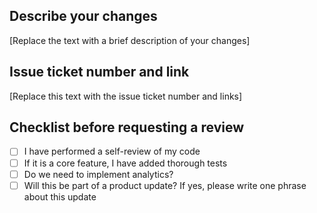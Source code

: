 ## Describe your changes
[Replace the text with a brief description of your changes]

## Issue ticket number and link
[Replace this text with the issue ticket number and links]

## Checklist before requesting a review
- [ ] I have performed a self-review of my code
- [ ] If it is a core feature, I have added thorough tests
- [ ] Do we need to implement analytics?
- [ ] Will this be part of a product update? If yes, please write one phrase about this update
